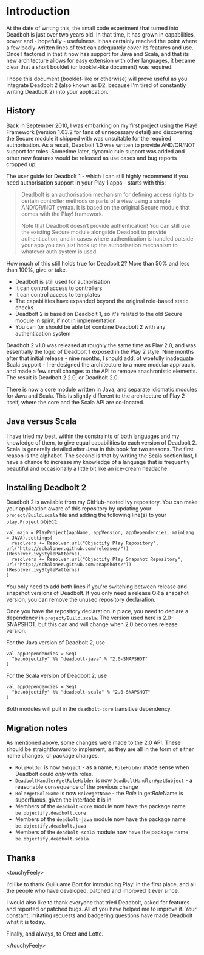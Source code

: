 # Introduction #
At the date of writing this, the small code experiment that turned into Deadbolt is just over two years old.  In that time, it has grown in capabilities, power and - hopefully - usefulness.  It has certainly reached the point where a few badly-written lines of text can adequately cover its features and use.  Once I factored in that it now has support for Java and Scala, and that its new architecture allows for easy extension with other languages, it became clear that a short booklet (or booklet-like document) was required.

I hope this document (booklet-like or otherwise) will prove useful as you integrate Deadbolt 2 (also known as D2, because I'm tired of constantly writing Deadbolt 2) into your application.

## History ##
Back in September 2010, I was embarking on my first project using the Play! Framework (version 1.03.2 for fans of unnecessary detail) and discovering the Secure module it shipped with was unsuitable for the required authorisation.  As a result, Deadbolt 1.0 was written to provide AND/OR/NOT support for roles.  Sometime later, dynamic rule support was added and other new features would be released as use cases and bug reports cropped up.

The user guide for Deadbolt 1 - which I can still highly recommend if you need authorisation support in your Play 1 apps - starts with this:

> Deadbolt is an authorisation mechanism for defining access rights to certain controller methods or parts of a view using a simple AND/OR/NOT syntax. It is based on the 
> original Secure module that comes with the Play! framework.
> 
> Note that Deadbolt doesn’t provide authentication! You can still use the existing Secure module alongside Deadbolt to provide authentication, and in cases where 
> authentication is handled outside your app you can just hook up the authorisation mechanism to whatever auth system is used.

How much of this still holds true for Deadbolt 2?  More than 50% and less than 100%, give or take. 

* Deadbolt is still used for authorisation
* It can control access to controllers
* It can control access to templates
* The capabilities have expanded beyond the original role-based static checks
* Deadbolt 2 is based on Deadbolt 1, so it's related to the old Secure module in spirit, if not in implementation
* You can (or should be able to) combine Deadbolt 2 with any authentication system

Deadbolt 2 v1.0 was released at roughly the same time as Play 2.0, and was essentially the logic of Deadbolt 1 exposed in the Play 2 style.  Nine months after that initial release - nine months, I should add, of woefully inadequate Scala support - I re-designed the architecture to a more modular approach, and made a few small changes to the API to remove anachronistic elements.  The result is Deadbolt 2 2.0, or Deadbolt 2.0.

There is now a core module written in Java, and separate idiomatic modules for Java and Scala.  This is slightly different to the architecture of Play 2 itself, where the core and the Scala API are co-located.

## Java versus Scala ##
I have tried my best, within the constraints of both languages and my knowledge of them, to give equal capabilities to each version of Deadbolt 2.  Scala is generally detailed after Java in this book for two reasons.  The first reason is the alphabet.  The second is that by writing the Scala section last, I have a chance to increase my knowledge of a language that is frequently beautiful and occasionally a little bit like an ice-cream headache.

## Installing Deadbolt 2 ##
Deadbolt 2 is available from my GitHub-hosted Ivy repository.  You can make your application aware of this repository by updating your `project/Build.scala` file and adding the following line(s) to your `play.Project` object:

    val main = PlayProject(appName, appVersion, appDependencies, mainLang = JAVA).settings(
      resolvers += Resolver.url("Objectify Play Repository", url("http://schaloner.github.com/releases/"))(Resolver.ivyStylePatterns),
      resolvers += Resolver.url("Objectify Play Snapshot Repository", url("http://schaloner.github.com/snapshots/"))(Resolver.ivyStylePatterns)
    )

You only need to add both lines if you're switching between release and snapshot versions of Deadbolt.  If you only need a release OR a snapshot version, you can remove the unused repository declaration.

Once you have the repository declaration in place, you need to declare a dependency in `project/Build.scala`.  The version used here is 2.0-SNAPSHOT, but this can and will change when 2.0 becomes release version.

For the Java version of Deadbolt 2, use

    val appDependencies = Seq(
      "be.objectify" %% "deadbolt-java" % "2.0-SNAPSHOT"
    )

For the Scala version of Deadbolt 2, use

    val appDependencies = Seq(
      "be.objectify" %% "deadbolt-scala" % "2.0-SNAPSHOT"
    )

Both modules will pull in the `deadbolt-core` transitive dependency. 

## Migration notes ##
As mentioned above, some changes were made to the 2.0 API.  These should be straightforward to implement, as they are all in the form of either name changes, or package changes.

* `RoleHolder` is now `Subject` - as a name, `RoleHolder` made sense when Deadbolt could _only_ with roles.
* `DeadboltHandler#getRoleHolder` is now `DeadboltHandler#getSubject` - a reasonable consequence of the previous change
* `Role#getRoleName` is now `Role#getName` - the *Role* in get*Role*Name is superfluous, given the interface it is in
* Members of the `deadbolt-core` module now have the package name `be.objectify.deadbolt.core`
* Members of the `deadbolt-java` module now have the package name `be.objectify.deadbolt.java`
* Members of the `deadbolt-scala` module now have the package name `be.objectify.deadbolt.scala`

## Thanks ##
&lt;touchyFeely&gt;

I'd like to thank Guilluame Bort for introducing Play! in the first place, and all the people who have developed, patched and improved it ever since.

I would also like to thank everyone that tried Deadbolt, asked for features and reported or patched bugs.  All of you have helped me to improve it.  Your constant, irritating requests and badgering questions have made Deadbolt what it is today.

Finally, and always, to Greet and Lotte.

&lt;/touchyFeely&gt;